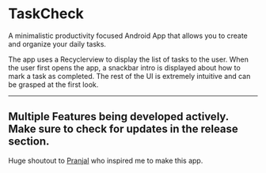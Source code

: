 # TaskCheck
A minimalistic productivity focused Android App that allows you to create and organize your daily tasks.

The app uses a Recyclerview to display the list of tasks to the user. When the user first opens the 
app, a snackbar intro is displayed about how to mark a task as completed. The rest of the UI
is extremely intuitive and can be grasped at the first look.

---

## Multiple Features being developed actively. Make sure to check for updates in the release section.

Huge shoutout to [Pranjal](https://github.com/Pranjal-codes) who inspired me to make this app.